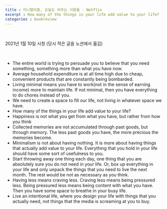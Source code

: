 ```yaml
---
title : 미니멀리즘, 오늘도 비우는 사람들 - Netflix
excerpt : How many of the things in your life add value to your life?
categories : bookreview
---
```


<br>

2021년 1월 10일 시청 (당시 적은 글을 노션에서 옮김)

<br>

- The entire world is trying to persuade you to believe that you need something, something more than what you have now.
- Average household expenditure is at all time high due to cheap, convenient products that are constantly being bombarded.
- Living minimal means you have to work(not in the sense of earning income) more to maintain life. If not minimal, then you have everything to do chores instead of you.
- We need to create a space to fill our life, not living in whatever space we have.
- How many of the things in your life add value to your life?
- Happiness is not what you get from what you have, but rather from how you think
- Collected memories are not accumulated through past goods, but through memory. The less past goods you have, the more precious the memories become.
- Minimalism is not about having nothing. It is more about having things that actually add value to your life. Everything that you hold in your life should have some sort of usefulness to you.
- Start throwing away one thing each day, one thing that you are absolutely sure you do not need in your life. Or, box up everything in your life and only unpack the things that you need to live the next month. The rest would be not as necessary as you think.
- Having less means craving less. Craving less means being pressured less. Being pressured less means being content with what you have. Then you have some space to breathe in your busy life.
- Live an intentional life, where you design your life with things that you actually need, not things that the media is screaming at you to buy.

<br>